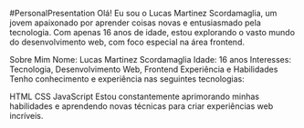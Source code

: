 #PersonalPresentation
Olá! Eu sou o Lucas Martinez Scordamaglia, um jovem apaixonado por aprender coisas novas e entusiasmado pela tecnologia. Com apenas 16 anos de idade, estou explorando o vasto mundo do desenvolvimento web, com foco especial na área frontend.

Sobre Mim
Nome: Lucas Martinez Scordamaglia
Idade: 16 anos
Interesses: Tecnologia, Desenvolvimento Web, Frontend
Experiência e Habilidades
Tenho conhecimento e experiência nas seguintes tecnologias:

HTML
CSS
JavaScript
Estou constantemente aprimorando minhas habilidades e aprendendo novas técnicas para criar experiências web incríveis.
